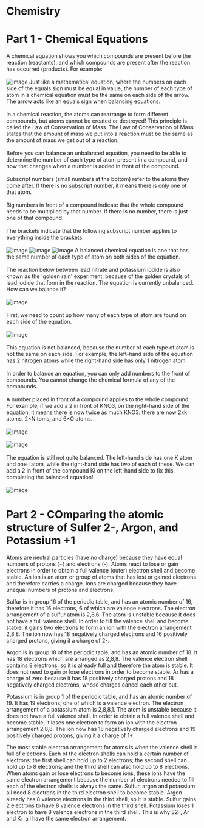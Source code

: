 # Chemistry 

# Part 1 - Chemical Equations
A chemical equation shows you which compounds are present before the reaction (reactants), and which compounds are present after the reaction has occurred (products). For example: <br><br>
![image](https://user-images.githubusercontent.com/79883837/123073835-1f2b2b00-d45a-11eb-88f3-73afd4d529d7.png)
Just like a mathematical equation, where the numbers on each side of the equals sign must be equal in value, the number of each type of atom in a chemical equation must be the same on each side of the arrow. The arrow acts like an equals sign when balancing equations.<br><br>
In a chemical reaction, the atoms can rearrange to form different compounds, but atoms cannot be created or destroyed! This principle is called the Law of Conservation of Mass. The Law of Conservation of Mass states that the amount of mass we put into a reaction must be the same as the amount of mass we get out of a reaction.<br><br>
Before you can balance an unbalanced equation, you need to be able to determine the number of each type of atom present in a compound, and how that changes when a number is added in front of the compound.<br><br>
Subscript numbers (small numbers at the bottom) refer to the atoms they come after. If there is no subscript number, it means there is only one of that atom.<br><br>
Big numbers in front of a compound indicate that the whole compound needs to be multiplied by that number. If there is no number, there is just one of that compound.<br><br>
The brackets indicate that the following subscript number applies to everything inside the brackets.<br><br>
![image](https://user-images.githubusercontent.com/79883837/123074937-18e97e80-d45b-11eb-8224-3fff2d32a99e.png)
![image](https://user-images.githubusercontent.com/79883837/123074493-b1cbca00-d45a-11eb-8b41-3e7984b32256.png)
![image](https://user-images.githubusercontent.com/79883837/123074805-fce5dd00-d45a-11eb-91d4-01a403121781.png)
A balanced chemical equation is one that has the same number of each type of atom on both sides of the equation.<br><Br>
The reaction below between lead nitrate and potassium iodide is also known as the 'golden rain' experiment, because of the golden crystals of lead iodide that form in the reaction. The equation is currently unbalanced. How can we balance it?<br><Br>
![image](https://user-images.githubusercontent.com/79883837/123075958-091e6a00-d45c-11eb-8f1e-db3dabe0770b.png)<Br><br>
First, we need to count up how many of each type of atom are found on each side of the equation.<br><br>
![image](https://user-images.githubusercontent.com/79883837/123076085-25220b80-d45c-11eb-8f13-1555b83ffeba.png)<br><br>
This equation is not balanced, because the number of each type of atom is not the same on each side. For example, the left-hand side of the equation has 2 nitrogen atoms while the right-hand side has only 1 nitrogen atom.<br><br>
In order to balance an equation, you can only add numbers to the front of compounds. You cannot change the chemical formula of any of the compounds.<Br><br>
A number placed in front of a compound applies to the whole compound. For example, if we add a 2 in front of KNO3, on the right-hand side of the equation, it means there is now twice as much KNO3: there are now 2xk atoms, 2×N toms, and 6×O atoms.<br><Br>
![image](https://user-images.githubusercontent.com/79883837/123076538-96fa5500-d45c-11eb-906b-e614554a1f32.png)<br><br>
![image](https://user-images.githubusercontent.com/79883837/123076759-c5783000-d45c-11eb-99d2-83b0c13d1b59.png)<br><br>
The equation is still not quite balanced. The left-hand side has one K atom and one I atom, while the right-hand side has two of each of these. We can add a 2 in front of the compound KI on the left-hand side to fix this, completing the balanced equation!<br><br>
![image](https://user-images.githubusercontent.com/79883837/123076851-d9bc2d00-d45c-11eb-9fbd-7242a5c28d28.png)
  
 # Part 2 - COmparing the atomic structure of Sulfer 2-, Argon, and Potassium +1
 Atoms are neutral particles (have no charge) because they have equal numbers of protons (+) and electrons (-). Atoms react to lose or gain electrons in order to obtain a full valence (outer) electron shell and become stable. An ion is an atom or group of atoms that has lost or gained electrons and therefore carries a charge. Ions are charged because they have unequal numbers of protons and electrons. 

Sulfur is in group 16 of the periodic table, and has an atomic number of 16, therefore it has 16 electrons, 6 of which are valence electrons. The electron arrangement of a sulfur atom is 2,8,6. The atom is unstable because it does not have a full valence shell. In order to fill the valence shell and become stable, it gains two electrons to form an ion with the electron arrangement 2,8,8. The ion now has 18 negatively charged electrons and 16 positively charged protons, giving it a charge of 2-. 

Argon is in group 18 of the periodic table, and has an atomic number of 18. It has 18 electrons which are arranged as 2,8,8. The valence electron shell contains 8 electrons, so it is already full and therefore the atom is stable. It does not need to gain or lose electrons in order to become stable. Ar has a charge of zero because it has 18 positively charged protons and 18 negatively charged electrons, whose charges cancel each other out. 

Potassium is in group 1 of the periodic table, and has an atomic number of 19. It has 19 electrons, one of which is a valence electron. The electron arrangement of a potassium atom is 2,8,8,1. The atom is unstable because it does not have a full valence shell. In order to obtain a full valence shell and become stable, it loses one electron to form an ion with the electron arrangement 2,8,8. The ion now has 18 negatively charged electrons and 19 positively charged protons, giving it a charge of 1+. 

The most stable electron arrangement for atoms is when the valence shell is full of electrons. Each of the electron shells can hold a certain number of electrons: the first shell can hold up to 2 electrons; the second shell can hold up to 8 electrons; and the third shell can also hold up to 8 electrons. When atoms gain or lose electrons to become ions, these ions have the same electron arrangement because the number of electrons needed to fill each of the electron shells is always the same. Sulfur, argon and potassium all need 8 electrons in the third electron shell to become stable. Argon already has 8 valence electrons in the third shell, so it is stable. Sulfur gains 2 electrons to have 8 valence electrons in the third shell. Potassium loses 1 electron to have 8 valence electrons in the third shell. This is why S2-, Ar and K+ all have the same electron arrangement.
